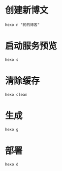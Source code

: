 # 创建新博文
  ```
  hexo n "的的博客"
  ```

# 启动服务预览
  ```
  hexo s
  ```
# 清除缓存
  ```
  hexo clean
  ```

# 生成
  ```
  hexo g
  ```
# 部署
  ```
  hexo d
  ```